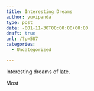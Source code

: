 ```yaml
---
title: Interesting Dreams
author: yuvipanda
type: post
date: -001-11-30T00:00:00+00:00
draft: true
url: /?p=587
categories:
  - Uncategorized

---
```

Interesting dreams of late.

Most